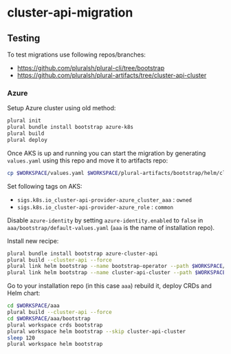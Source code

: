# cluster-api-migration

## Testing

To test migrations use following repos/branches:

- <https://github.com/pluralsh/plural-cli/tree/bootstrap>
- <https://github.com/pluralsh/plural-artifacts/tree/cluster-api-cluster>

### Azure

Setup Azure cluster using old method:

```sh
plural init
plural bundle install bootstrap azure-k8s
plural build
plural deploy
```

Once AKS is up and running you can start the migration by generating `values.yaml` using this repo and move it to artifacts repo:

```sh
cp $WORKSPACE/values.yaml $WORKSPACE/plural-artifacts/bootstrap/helm/cluster-api-cluster/
```

Set following tags on AKS:

- `sigs.k8s.io_cluster-api-provider-azure_cluster_aaa` : `owned`
- `sigs.k8s.io_cluster-api-provider-azure_role` : `common`

Disable `azure-identity` by setting `azure-identity.enabled` to `false` in `aaa/bootstrap/default-values.yaml` (`aaa` is the name of installation repo).

Install new recipe:

```sh
plural bundle install bootstrap azure-cluster-api
plural build --cluster-api --force
plural link helm bootstrap --name bootstrap-operator --path $WORKSPACE/plural-artifacts/bootstrap/helm/bootstrap-operator/
plural link helm bootstrap --name cluster-api-cluster --path $WORKSPACE/plural-artifacts/bootstrap/helm/cluster-api-cluster/
```

Go to your installation repo (in this case `aaa`) rebuild it, deploy CRDs and Helm chart:

```sh
cd $WORKSPACE/aaa
plural build --cluster-api --force
cd $WORKSPACE/aaa/bootstrap
plural workspace crds bootstrap
plural workspace helm bootstrap --skip cluster-api-cluster
sleep 120
plural workspace helm bootstrap
```
